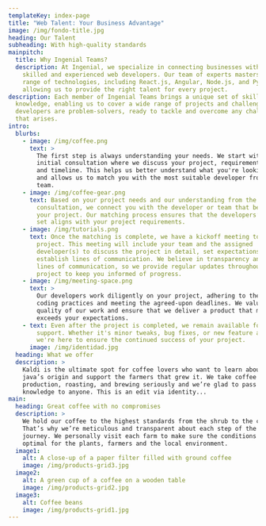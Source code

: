 ```yaml
---
templateKey: index-page
title: "Web Talent: Your Business Advantage"
image: /img/fondo-title.jpg
heading: Our Talent
subheading: With high-quality standards
mainpitch:
  title: Why Ingenial Teams?
  description: At Ingenial, we specialize in connecting businesses with highly
    skilled and experienced web developers. Our team of experts masters a wide
    range of technologies, including React.js, Angular, Node.js, and Python,
    allowing us to provide the right talent for every project.
description: Each member of Ingenial Teams brings a unique set of skills and
  knowledge, enabling us to cover a wide range of projects and challenges. Our
  developers are problem-solvers, ready to tackle and overcome any challenge
  that arises.
intro:
  blurbs:
    - image: /img/coffee.png
      text: >
        The first step is always understanding your needs. We start with an
        initial consultation where we discuss your project, requirements, goals,
        and timeline. This helps us better understand what you're looking for
        and allows us to match you with the most suitable developer from our
        team.
    - image: /img/coffee-gear.png
      text: Based on your project needs and our understanding from the initial
        consultation, we connect you with the developer or team that best fits
        your project. Our matching process ensures that the developers’ skill
        set aligns with your project requirements.
    - image: /img/tutorials.png
      text: Once the matching is complete, we have a kickoff meeting to start the
        project. This meeting will include your team and the assigned
        developer(s) to discuss the project in detail, set expectations, and
        establish lines of communication. We believe in transparency and open
        lines of communication, so we provide regular updates throughout the
        project to keep you informed of progress.
    - image: /img/meeting-space.png
      text: >
        Our developers work diligently on your project, adhering to the best
        coding practices and meeting the agreed-upon deadlines. We value the
        quality of our work and ensure that we deliver a product that meets or
        exceeds your expectations.
    - text: Even after the project is completed, we remain available for any necessary
        support. Whether it's minor tweaks, bug fixes, or new feature additions,
        we're here to ensure the continued success of your project.
      image: /img/identidad.jpg
  heading: What we offer
  description: >
    Kaldi is the ultimate spot for coffee lovers who want to learn about their
    java’s origin and support the farmers that grew it. We take coffee
    production, roasting, and brewing seriously and we’re glad to pass that
    knowledge to anyone. This is an edit via identity...
main:
  heading: Great coffee with no compromises
  description: >
    We hold our coffee to the highest standards from the shrub to the cup.
    That’s why we’re meticulous and transparent about each step of the coffee’s
    journey. We personally visit each farm to make sure the conditions are
    optimal for the plants, farmers and the local environment.
  image1:
    alt: A close-up of a paper filter filled with ground coffee
    image: /img/products-grid3.jpg
  image2:
    alt: A green cup of a coffee on a wooden table
    image: /img/products-grid2.jpg
  image3:
    alt: Coffee beans
    image: /img/products-grid1.jpg
---
```

